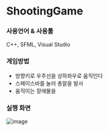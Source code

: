 # ShootingGame

### 사용언어 & 사용툴
C++, SFML, Visual Studio

### 게임방법
- 방향키로 우주선을 상하좌우로 움직인다
- 스페이스바를 눌러 총알을 발사
- 움직이는 장애물을 

### 실행 화면
![image](https://user-images.githubusercontent.com/83991079/206862648-32102152-d2cb-42df-b516-a5c7bee76b7e.png)

